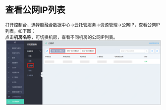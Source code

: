 # 查看公网IP列表
打开控制台，选择超融合数据中心->云托管服务->资源管理->公网IP，查看公网IP列表，如下图：</br>
点击**机房名称**，可切换机房，查看不同机房的公网IP列表。
![公网IP列表查看连接](https://github.com/jdcloudcom/cn/blob/cn-Cloud-Cabinet-Service/image/Hyper-Converged-IDC/Cloud-Cabinet-Service/CCS003.png)


